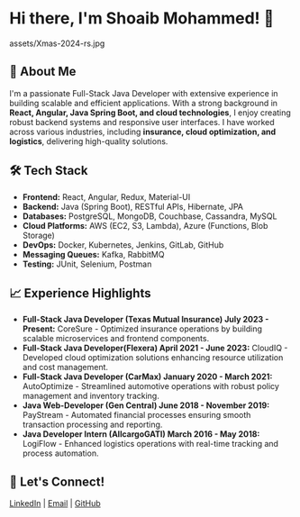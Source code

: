 # Hi there, I'm Shoaib Mohammed! 👋
assets/Xmas-2024-rs.jpg

## 🚀 About Me
I'm a passionate Full-Stack Java Developer with extensive experience in building scalable and efficient applications. With a strong background in **React, Angular, Java Spring Boot, and cloud technologies**, I enjoy creating robust backend systems and responsive user interfaces. I have worked across various industries, including **insurance, cloud optimization, and logistics**, delivering high-quality solutions.

## 🛠 Tech Stack
- **Frontend:** React, Angular, Redux, Material-UI
- **Backend:** Java (Spring Boot), RESTful APIs, Hibernate, JPA
- **Databases:** PostgreSQL, MongoDB, Couchbase, Cassandra, MySQL
- **Cloud Platforms:** AWS (EC2, S3, Lambda), Azure (Functions, Blob Storage)
- **DevOps:** Docker, Kubernetes, Jenkins, GitLab, GitHub
- **Messaging Queues:** Kafka, RabbitMQ
- **Testing:** JUnit, Selenium, Postman

## 📈 Experience Highlights
- **Full-Stack Java Developer (Texas Mutual Insurance) July 2023 - Present:** CoreSure - Optimized insurance operations by building scalable microservices and frontend components.
- **Full-Stack Java Developer(Flexera) April 2021 - June 2023:** CloudIQ - Developed cloud optimization solutions enhancing resource utilization and cost management.
- **Full-Stack Java Developer (CarMax) January 2020 - March 2021:** AutoOptimize - Streamlined automotive operations with robust policy management and inventory tracking.
- **Java Web-Developer (Gen Central) June 2018 - November 2019:** PayStream - Automated financial processes ensuring smooth transaction processing and reporting.
- **Java Developer Intern (AllcargoGATI) March 2016 - May 2018:** LogiFlow - Enhanced logistics operations with real-time tracking and process automation.

## 🔗 Let's Connect!
[LinkedIn](https://www.linkedin.com/in/shoaibfsj/) | [Email](mailto:shoaibfsj914@gmail.com) | [GitHub](https://github.com/shoaibfsj)
